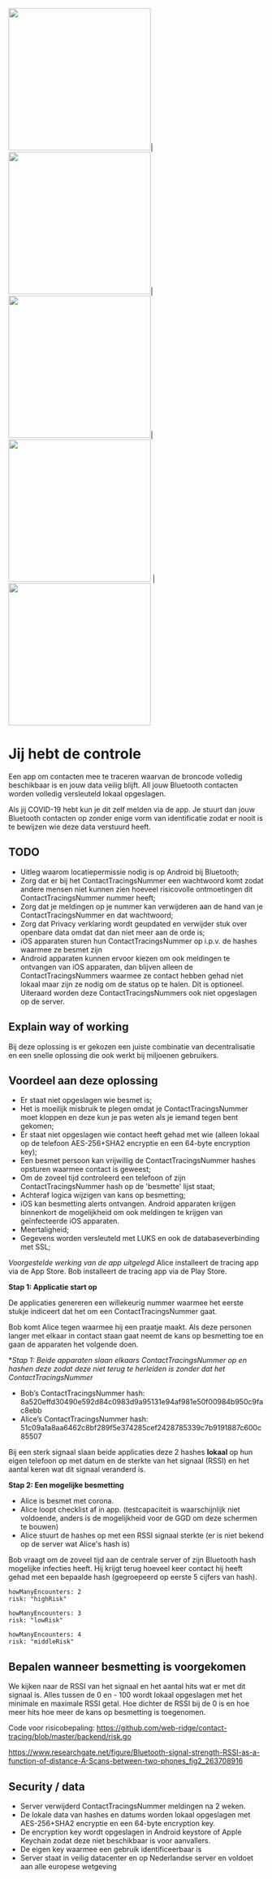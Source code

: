 <img src="https://user-images.githubusercontent.com/6492229/79509074-1ad7d680-803b-11ea-840f-3cc13a7e47e8.jpeg" width="280" />|
<img src="https://user-images.githubusercontent.com/6492229/79509077-1b706d00-803b-11ea-8a50-bbec74eb17de.jpeg" width="280" />|
<img src="https://user-images.githubusercontent.com/6492229/79509080-1c090380-803b-11ea-8f7d-daac75e02459.jpeg" width="280" />|
<img src="https://user-images.githubusercontent.com/6492229/79634325-0f36fd80-816a-11ea-9484-53ce98afbe1c.jpeg" width="280" />
|
<img src="https://user-images.githubusercontent.com/6492229/79634323-0e05d080-816a-11ea-8d88-97b870d25637.jpeg" width="280" />

# Jij hebt de controle
Een app om contacten mee te traceren waarvan de broncode volledig beschikbaar is en jouw data veilig blijft. All jouw Bluetooth contacten worden volledig versleuteld lokaal opgeslagen.   
   
Als jij COVID-19 hebt kun je dit zelf melden via de app. Je stuurt dan jouw Bluetooth contacten op zonder enige vorm van identificatie zodat er nooit is te bewijzen wie deze data verstuurd heeft.

## TODO

- Uitleg waarom locatiepermissie nodig is op Android bij Bluetooth;
- Zorg dat er bij het ContactTracingsNummer een wachtwoord komt zodat andere mensen niet kunnen zien hoeveel risicovolle ontmoetingen dit ContactTracingsNummer nummer heeft;
- Zorg dat je meldingen op je nummer kan verwijderen aan de hand van je ContactTracingsNummer en dat wachtwoord;
- Zorg dat Privacy verklaring wordt geupdated en verwijder stuk over openbare data omdat dat dan niet meer aan de orde is;
- iOS apparaten sturen hun ContactTracingsNummer op i.p.v. de hashes waarmee ze besmet zijn
- Android apparaten kunnen ervoor kiezen om ook meldingen te ontvangen van iOS apparaten, dan blijven alleen de ContactTracingsNummers waarmee ze contact hebben gehad niet lokaal maar zijn ze nodig om de status op te halen. Dit is optioneel. Uiteraard worden deze ContactTracingsNummers ook niet opgeslagen op de server.

## Explain way of working

Bij deze oplossing is er gekozen een juiste combinatie van decentralisatie en een snelle oplossing die ook werkt bij miljoenen gebruikers. 

## Voordeel aan deze oplossing

- Er staat niet opgeslagen wie besmet is;
- Het is moeilijk misbruik te plegen omdat je ContactTracingsNummer moet kloppen en deze kun je pas weten als je iemand tegen bent gekomen;
- Er staat niet opgeslagen wie contact heeft gehad met wie (alleen lokaal op de telefoon AES-256+SHA2 encryptie en een 64-byte encryption key);
- Een besmet persoon kan vrijwillig de ContactTracingsNummer hashes opsturen waarmee contact is geweest;
- Om de zoveel tijd controleerd een telefoon of zijn ContactTracingsNummer hash op de 'besmette' lijst staat;
- Achteraf logica wijzigen van kans op besmetting;
- iOS kan besmetting alerts ontvangen. Android apparaten krijgen binnenkort de mogelijkheid om ook meldingen te krijgen van geïnfecteerde iOS apparaten.
- Meertaligheid;
- Gegevens worden versleuteld met LUKS en ook de databaseverbinding met SSL;

_Voorgestelde werking van de app uitgelegd_
Alice installeert de tracing app via de App Store.
Bob installeert de tracing app via de Play Store.

**Stap 1: Applicatie start op**

De applicaties genereren een willekeurig nummer waarmee het eerste stukje indiceert dat het om een ContactTracingsNummer gaat.

Bob komt Alice tegen waarmee hij een praatje maakt. Als deze personen langer met elkaar in contact staan gaat neemt de kans op besmetting toe en gaan de apparaten het volgende doen.

**Stap 1: Beide apparaten slaan elkaars ContactTracingsNummer op en hashen deze zodat deze niet terug te herleiden is zonder dat het ContactTracingsNummer*

- Bob’s ContactTracingsNummer hash: 8a520effd30490e592d84c0983d9a95131e94af981e50f00984b950c9fac8ebb
- Alice’s ContactTracingsNummer hash: 51c09a1a8aa6462c8bf289f5e374285cef2428785339c7b9191887c600c85507

Bij een sterk signaal slaan beide applicaties deze 2 hashes **lokaal** op hun eigen telefoon op met datum en de sterkte van het signaal (RSSI) en het aantal keren wat dit signaal veranderd is.

**Stap 2: Een mogelijke besmetting**

- Alice is besmet met corona.
- Alice loopt checklist af in app. (testcapaciteit is waarschijnlijk niet voldoende, anders is de mogelijkheid voor de GGD om deze schermen te bouwen)
- Alice stuurt de hashes op met een RSSI signaal sterkte (er is niet bekend op de server wat Alice's hash is)

Bob vraagt om de zoveel tijd aan de centrale server of zijn Bluetooth hash mogelijke infecties heeft.
Hij krijgt terug hoeveel keer contact hij heeft gehad met een bepaalde hash (gegroepeerd op eerste 5 cijfers van hash).

```
howManyEncounters: 2
risk: "highRisk"

howManyEncounters: 3
risk: "lowRisk"

howManyEncounters: 4
risk: "middleRisk"
```

## Bepalen wanneer besmetting is voorgekomen

We kijken naar de RSSI van het signaal en het aantal hits wat er met dit signaal is. Alles tussen de 0 en - 100 wordt lokaal opgeslagen met het minimale en maximale RSSI getal. Hoe dichter de RSSI bij de 0 is en hoe meer hits hoe meer de kans op besmetting is toegenomen.

Code voor risicobepaling: https://github.com/web-ridge/contact-tracing/blob/master/backend/risk.go

https://www.researchgate.net/figure/Bluetooth-signal-strength-RSSI-as-a-function-of-distance-A-Scans-between-two-phones_fig2_263708916

## Security / data

- Server verwijderd ContactTracingsNummer meldingen na 2 weken.
- De lokale data van hashes en datums worden lokaal opgeslagen met AES-256+SHA2 encryptie en een 64-byte encryption key.
- De encryption key wordt opgeslagen in Android keystore of Apple Keychain zodat deze niet beschikbaar is voor aanvallers.
- De eigen key waarmee een gebruik identificeerbaar is 
- Server staat in veilig datacenter en op Nederlandse server en voldoet aan alle europese wetgeving


